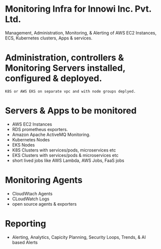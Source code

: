 # Monitoring Infra for Innowi Inc. Pvt. Ltd.  

Management, Administration, Monitoring, &amp; Alerting of AWS EC2 Instances, ECS, Kubernetes clusters, Apps & services.

# Administration, controllers & Monitoring Servers installed, configured & deployed.
```
K8S or AWS EKS on separate vpc and with node groups deplyed.
```
# Servers & Apps to be monitored
- AWS EC2 Instances 
- RDS prometheus exporters.
- Amazon Apache ActiveMQ Monitoring.
- Kubernetes Nodes
- EKS Nodes
- K8S Clusters with services/pods, microservices etc
- EKS Clusters with services/pods & microservices etc
- short lived jobs like AWS Lambda, AWS Jobs, FaaS jobs

# Monitoring Agents 
- CloudWtach Agents 
- CLoudWatch Logs
- open source agents & exporters
  
# Reporting
- Alerting, Analytics, Capicity Planning, Security Loops, Trends, & AI based Alerts
